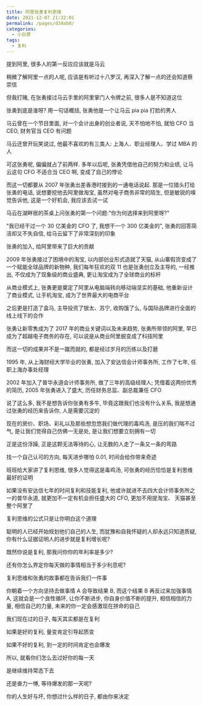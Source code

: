 ```yaml
---
title: 阿里张勇复利思维
date: 2021-12-07 21:32:01
permalink: /pages/d34ab0/
categories:
  - 小白营
tags:
  - 复利
---
```


提到阿里, 很多人的第一反应应该就是马云

稍微了解阿里一点的人呢, 应该是有听过十八罗汉, 再深入了解一点的还会知道蔡崇信

但我打赌, 在张勇接过马云手里的阿里掌门人令牌之前, 很多人是不知道这位

张勇到底是谁呀? 用一句话概括, 张勇他是一个让马云 pia pia 打脸的男人

马云曾在一个节目里面, 对一个会计出身的创业者说, 天不怕地不怕, 就怕 CFO 当 CEO, 财务官当 CEO 有问题

马云还曾开玩笑说过, 他最不喜欢的有三类人: 上海人、职业经理人、学过 MBA 的人

可这张勇呢, 偏偏就占了前两样. 多年以后呢, 张勇凭借他自己的努力和业绩, 让马云这句 CFO 不适合当 CEO 啊, 变成了自己的悖论

而这一切都要从 2007 年张勇出差香港时接到的一通电话说起. 那是一位猎头打给张勇的电话, 说想要挖他去阿里做淘宝, 虽然对电子商务非常的陌生, 但是敏锐的嗅觉告诉他, 这是一个好机会, 我应该去试一试

马云在湖畔居的茶桌上问张勇的第一个问题:"你为何选择来到阿里呀?"

"我已经干过一个 30 亿美金的 CFO 了, 我想干一个 300 亿美金的", 张勇的回答简洁却又不失自信, 给马云留下了非常深刻的印象

张勇的加入, 给阿里带来了巨大的贡献

2009 年张勇接过了困境中的淘宝, 以内部创业形式造就了天猫, 从山寨假货变成了一个赋能全球品牌的新物种, 我们每年狂欢的双 11 也是张勇创立及主导的, 一经推出, 不仅成为了现象级的商业盛典, 更让淘宝成为了全球商业的标杆

从商业模式上, 张勇更是奠定了阿里从电脑端转向移动端坚实的基础, 他重新设计了商业模式, 让手机淘宝, 成为了世界最大的电商平台

之后更是打造了盒马, 主导投资了银太、苏宁, 收购饿了么, 与国际品牌进行全面的线上线下的合作

张勇让新零售成为了 2017 年的商业关键词以及未来趋势, 张勇所带领的阿里, 早已成为了超越电子商务的存在, 可以说是从商业阿里蜕变成了科技阿里

而这一切的成果并不是一蹴而就的, 都是经过岁月的历练以及打磨

1995 年, 从上海财经大学毕业的张勇, 加入了安达信会计师事务所, 工作了七年, 任职上海办事处经理

2002 年加入了普华永道会计师事务所, 做了三年的高级经理人; 凭借着这两份优秀的简历, 2005 年张勇进入了盛大, 历任财务总监、副总裁兼任 CFO

说了这么多, 我不是想告诉你张勇有多牛, 毕竟这跟我们也没有什么关系, 我是想通过张勇的经历来告诉你, 人是需要沉淀的

现在的房价、职场、彩礼以及那些想忽悠我们做代理的毒鸡汤, 是压的我们喘不过气, 是让我们觉得自己仿佛一无是处, 是让我们想要立刻拥有一切

正是这份浮躁, 正是这颗无法等待的心, 让无数的人走了一条又一条的弯路

找一个自己认可的方向, 每天进步哪怕 0.01, 时间会给你带来奇迹

班班给大家讲了复利思维, 很多人觉得这是毒鸡汤, 可张勇的经历恰恰是复利思维最好的证明

如果没有安达信七年的时间复利和技能复利, 他或许就进不去四大会计师事务所之一的普华永道, 就更加不一定有机会担任盛大的 CFO, 更加不用提淘宝、 天猫甚至整个阿里了

复利思维的公式只是让你明白这个道理

聪明的人已经开始规划他们自己的人生, 而犹豫和自我怀疑的人却永远只知道质疑, 你有什么证据证明人的进步就是复利增长呢?

既然你说是复利, 那我问你你的年利率是多少?

还有你怎么界定你每天做的事情相当于多少利息呢?

复利思维和张勇的故事都在告诉我们一件事

你朝着一个方向坚持去做事情 A 会导致结果 B, 而这个结果 B 再反过来加强事情 A, 这就会是一个良性循环, 让你不断进步, 你自身价值不断的提升, 相信相信的力量, 相信自己的力量, 未来的你一定会感激现在拼命的自己

我们现在过的日子, 每天其实都是在复利

如果是好的复利, 量变肯定引导起质变

如果不好的复利, 到一定的时间肯定也会爆发

所以, 就看你们怎么去过好你的每一天

是继续维持常态下去

还是奋力一愽, 等待爆发的那一天呢?

你的人生好与坏, 你想过什么样的日子, 都由你来决定
